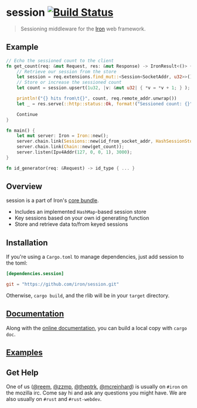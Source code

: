 session [![Build Status](https://secure.travis-ci.org/iron/session.png?branch=master)](https://travis-ci.org/iron/session)
====

> Sessioning middleware for the [Iron](https://github.com/iron/iron) web framework.

## Example

```rust
// Echo the sessioned count to the client
fn get_count(req: &mut Request, res: &mut Response) -> IronResult<()> {
    // Retrieve our session from the store
    let session = req.extensions.find_mut::<Session<SocketAddr, u32>>().unwrap();
    // Store or increase the sessioned count
    let count = session.upsert(1u32, |v: &mut u32| { *v = *v + 1; } );

    println!("{} hits from\t{}", count, req.remote_addr.unwrap())
    let _ = res.serve(::http::status::Ok, format!("Sessioned count: {}", count).as_slice());

    Continue
}

fn main() {
    let mut server: Iron = Iron::new();
    server.chain.link(Sessions::new(id_from_socket_addr, HashSessionStore::<id_type, u32>::new()));
    server.chain.link(Chain::new(get_count));
    server.listen(Ipv4Addr(127, 0, 0, 1), 3000);
}

fn id_generator(req: &Request) -> id_type { ... }
```

## Overview

session is a part of Iron's [core bundle](https://github.com/iron/core).

- Includes an implemented `HashMap`-based session store
- Key sessions based on your own id generating function
- Store and retrieve data to/from keyed sessions

## Installation

If you're using a `Cargo.toml` to manage dependencies, just add session to the toml:

```toml
[dependencies.session]

git = "https://github.com/iron/session.git"
```

Otherwise, `cargo build`, and the rlib will be in your `target` directory.

## [Documentation](http://docs.ironframework.io/session)

Along with the [online documentation](http://docs.ironframework.io/session),
you can build a local copy with `cargo doc`.

## [Examples](/examples)

## Get Help

One of us ([@reem](https://github.com/reem/), [@zzmp](https://github.com/zzmp/),
[@theptrk](https://github.com/theptrk/), [@mcreinhard](https://github.com/mcreinhard))
is usually on `#iron` on the mozilla irc. Come say hi and ask any questions you might have.
We are also usually on `#rust` and `#rust-webdev`.
